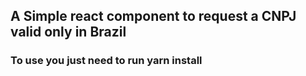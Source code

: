 ## A Simple react component to request a CNPJ valid only in Brazil

### To use you just need to run yarn install
